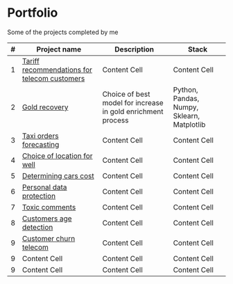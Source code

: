 # Portfolio
Some of the projects completed by me

|#|Project name   | Description   | Stack         |
|-| ------------- | ------------- | ------------- |
|1|[Tariff recommendations for telecom customers](https://github.com/Manekineco1/Portfolio/tree/main/Tariff_recommendations_for_telecom_customers)  | Content Cell  | Content Cell |
|2|[Gold recovery](https://github.com/Manekineco1/Portfolio/tree/main/Gold_recovery)  | Choice of best model for increase in gold enrichment process  |  Python, Pandas, Numpy, Sklearn, Matplotlib   |
|3|[Taxi orders forecasting](https://github.com/Manekineco1/Portfolio/tree/main/Taxi_orders_forecasting) | Content Cell  | Content Cell  |
|4|[Choice of location for well](https://github.com/Manekineco1/Portfolio/tree/main/Choice_of_location_for_well)  | Content Cell  | Content Cell  |
|5|[Determining cars cost](https://github.com/Manekineco1/Portfolio/tree/main/Determining_cars_cost)  | Content Cell  | Content Cell  |
|6|[Personal data protection](https://github.com/Manekineco1/Portfolio/tree/main/Personal_data_protection) | Content Cell  | Content Cell  |
|7|[Toxic comments](https://github.com/Manekineco1/Portfolio/tree/main/Toxic_comments) | Content Cell  | Content Cell  |
|8|[Customers age detection](https://github.com/Manekineco1/Portfolio/tree/main/Customers_age_detection) | Content Cell  | Content Cell  |
|9|[Customer churn telecom](https://github.com/Manekineco1/Portfolio/tree/main/Customer_churn_telecom)  | Content Cell  | Content Cell  |
|9| Content Cell  | Content Cell  | Content Cell  |
|9| Content Cell  | Content Cell  | Content Cell  |
